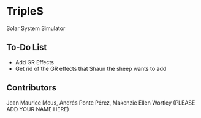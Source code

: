 # TripleS
Solar System Simulator

## To-Do List

- Add GR Effects
- Get rid of the GR effects that Shaun the sheep wants to add 

## Contributors
Jean Maurice Meus, Andrés Ponte Pérez, Makenzie Ellen Wortley (PLEASE ADD YOUR NAME HERE)
